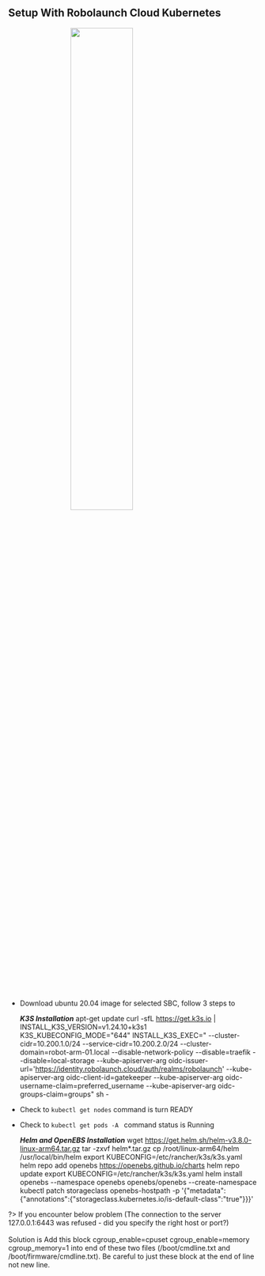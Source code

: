 ## **Setup With Robolaunch Cloud Kubernetes**
<img style="width:50%; margin-left:auto; margin-right:auto; display:block" src="https://raw.githubusercontent.com/robolaunch/cloudy/docs/docs/images/kubernetes.png"/>

* Download ubuntu 20.04 image for selected SBC, follow 3 steps to <a></a>

    ***K3S Installation*** 
        apt-get update 
        curl -sfL https://get.k3s.io | INSTALL_K3S_VERSION=v1.24.10+k3s1 K3S_KUBECONFIG_MODE="644" INSTALL_K3S_EXEC="  --cluster-cidr=10.200.1.0/24 --service-cidr=10.200.2.0/24    --cluster-domain=robot-arm-01.local --disable-network-policy --disable=traefik --disable=local-storage --kube-apiserver-arg oidc-issuer-url='https://identity.robolaunch.cloud/auth/realms/robolaunch' --kube-apiserver-arg oidc-client-id=gatekeeper --kube-apiserver-arg oidc-username-claim=preferred_username --kube-apiserver-arg oidc-groups-claim=groups" sh - 
* Check to ```kubectl get nodes``` command is turn READY
* Check to ```kubectl get pods -A ``` command status is Running

    ***Helm and OpenEBS Installation***
        wget https://get.helm.sh/helm-v3.8.0-linux-arm64.tar.gz
        tar -zxvf helm*.tar.gz
        cp /root/linux-arm64/helm /usr/local/bin/helm
        export KUBECONFIG=/etc/rancher/k3s/k3s.yaml
        helm repo add openebs https://openebs.github.io/charts 
        helm repo update
        export KUBECONFIG=/etc/rancher/k3s/k3s.yaml
        helm install openebs --namespace openebs openebs/openebs --create-namespace
        kubectl patch storageclass openebs-hostpath -p '{"metadata": {"annotations":{"storageclass.kubernetes.io/is-default-class":"true"}}}'

?> If you encounter below problem (The connection to the server 127.0.0.1:6443 was refused - did you specify the right host or port?)</br></br>
Solution is Add this block cgroup_enable=cpuset cgroup_enable=memory cgroup_memory=1 into end of these two files (/boot/cmdline.txt and /boot/firmware/cmdline.txt). Be careful to just these block at the end of line not new line.

